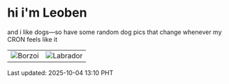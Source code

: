 # hi i'm Leoben

and i like dogs—so have some random dog pics that change whenever my CRON feels like it

|  |  |
|--------|----------|
| ![Borzoi](https://random-dog-vercel.vercel.app/api/random-borzoi?v=1759554631) | ![Labrador](https://random-dog-vercel.vercel.app/api/random-labrador?v=1759554631) |

Last updated: 2025-10-04 13:10 PHT
